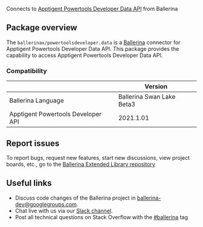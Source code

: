 Connects to [Apptigent Powertools Developer Data API](https://portal.apptigent.com/node/612) from Ballerina

## Package overview
The `ballerinax/powertoolsdeveloper.data` is a [Ballerina](https://ballerina.io/) connector for Apptigent Powertools Developer Data API.
This package provides the capability to access Apptigent Powertools Developer Data API.

### Compatibility
|                                     | Version                         |
|-------------------------------------|---------------------------------|
| Ballerina Language                  | Ballerina Swan Lake Beta3       | 
| Apptigent Powertools Developer API  | 2021.1.01                       |

## Report issues
To report bugs, request new features, start new discussions, view project boards, etc., go to the [Ballerina Extended Library repository](https://github.com/ballerina-platform/ballerina-extended-library)

## Useful links
- Discuss code changes of the Ballerina project in [ballerina-dev@googlegroups.com](mailto:ballerina-dev@googlegroups.com).
- Chat live with us via our [Slack channel](https://ballerina.io/community/slack/).
- Post all technical questions on Stack Overflow with the [#ballerina](https://stackoverflow.com/questions/tagged/ballerina) tag
